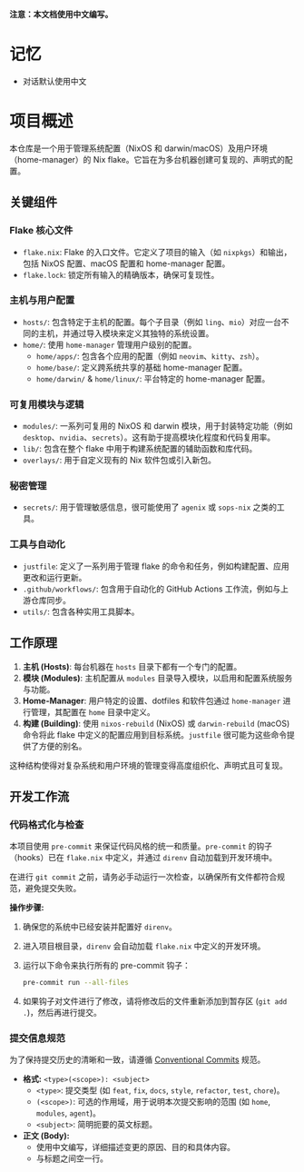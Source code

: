 **注意：本文档使用中文编写。**

# 记忆

- 对话默认使用中文

# 项目概述

本仓库是一个用于管理系统配置（NixOS 和 darwin/macOS）及用户环境（home-manager）的 Nix
flake。它旨在为多台机器创建可复现的、声明式的配置。

## 关键组件

### Flake 核心文件

- `flake.nix`: Flake 的入口文件。它定义了项目的输入（如
  `nixpkgs`）和输出，包括 NixOS 配置、macOS 配置和 home-manager 配置。
- `flake.lock`: 锁定所有输入的精确版本，确保可复现性。

### 主机与用户配置

- `hosts/`: 包含特定于主机的配置。每个子目录（例如
  `ling`、`mio`）对应一台不同的主机，并通过导入模块来定义其独特的系统设置。
- `home/`: 使用 `home-manager` 管理用户级别的配置。
  - `home/apps/`: 包含各个应用的配置（例如 `neovim`、`kitty`、`zsh`）。
  - `home/base/`: 定义跨系统共享的基础 home-manager 配置。
  - `home/darwin/` & `home/linux/`: 平台特定的 home-manager 配置。

### 可复用模块与逻辑

- `modules/`: 一系列可复用的 NixOS 和 darwin 模块，用于封装特定功能（例如
  `desktop`、`nvidia`、`secrets`）。这有助于提高模块化程度和代码复用率。
- `lib/`: 包含在整个 flake 中用于构建系统配置的辅助函数和库代码。
- `overlays/`: 用于自定义现有的 Nix 软件包或引入新包。

### 秘密管理

- `secrets/`: 用于管理敏感信息，很可能使用了 `agenix` 或 `sops-nix` 之类的工具。

### 工具与自动化

- `justfile`: 定义了一系列用于管理 flake 的命令和任务，例如构建配置、应用更改和运行更新。
- `.github/workflows/`: 包含用于自动化的 GitHub Actions 工作流，例如与上游仓库同步。
- `utils/`: 包含各种实用工具脚本。

## 工作原理

1.  **主机 (Hosts)**: 每台机器在 `hosts` 目录下都有一个专门的配置。
2.  **模块 (Modules)**: 主机配置从 `modules` 目录导入模块，以启用和配置系统服务与功能。
3.  **Home-Manager**: 用户特定的设置、dotfiles 和软件包通过 `home-manager` 进行管理，其配置在 `home`
    目录中定义。
4.  **构建 (Building)**: 使用 `nixos-rebuild` (NixOS) 或 `darwin-rebuild`
    (macOS) 命令将此 flake 中定义的配置应用到目标系统。`justfile` 很可能为这些命令提供了方便的别名。

这种结构使得对复杂系统和用户环境的管理变得高度组织化、声明式且可复现。

## 开发工作流

### 代码格式化与检查

本项目使用 `pre-commit` 来保证代码风格的统一和质量。`pre-commit` 的钩子（hooks）已在 `flake.nix`
中定义，并通过 `direnv` 自动加载到开发环境中。

在进行 `git commit` 之前，请务必手动运行一次检查，以确保所有文件都符合规范，避免提交失败。

**操作步骤:**

1.  确保您的系统中已经安装并配置好 `direnv`。
2.  进入项目根目录，`direnv` 会自动加载 `flake.nix` 中定义的开发环境。
3.  运行以下命令来执行所有的 pre-commit 钩子：

    ```bash
    pre-commit run --all-files
    ```

4.  如果钩子对文件进行了修改，请将修改后的文件重新添加到暂存区 (`git add .`)，然后再进行提交。

### 提交信息规范

为了保持提交历史的清晰和一致，请遵循 [Conventional Commits](https://www.conventionalcommits.org/)
规范。

- **格式:** `<type>(<scope>): <subject>`
  - `<type>`: 提交类型 (如 `feat`, `fix`, `docs`, `style`, `refactor`, `test`, `chore`)。
  - `(<scope>)`: 可选的作用域，用于说明本次提交影响的范围 (如 `home`, `modules`, `agent`)。
  - `<subject>`: 简明扼要的英文标题。
- **正文 (Body):**
  - 使用中文编写，详细描述变更的原因、目的和具体内容。
  - 与标题之间空一行。
